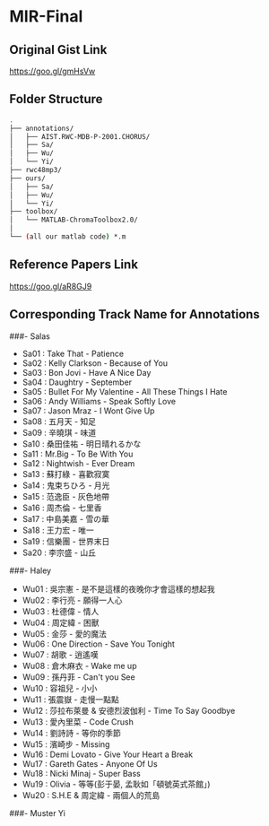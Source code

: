 # MIR-Final

## Original Gist Link
https://goo.gl/gmHsVw

## Folder Structure

```bash
.
├── annotations/
│   ├── AIST.RWC-MDB-P-2001.CHORUS/
│   ├── Sa/
│   ├── Wu/
│   └── Yi/
├── rwc48mp3/
├── ours/
│   ├── Sa/
│   ├── Wu/
│   └── Yi/
├── toolbox/
│   └── MATLAB-ChromaToolbox2.0/
│
└── (all our matlab code) *.m
```

## Reference Papers Link
https://goo.gl/aR8GJ9

## Corresponding Track Name for Annotations
###- Salas
- Sa01 : Take That - Patience
- Sa02 : Kelly Clarkson - Because of You
- Sa03 : Bon Jovi - Have A Nice Day
- Sa04 : Daughtry - September
- Sa05 : Bullet For My Valentine - All These Things I Hate
- Sa06 : Andy Williams - Speak Softly Love
- Sa07 : Jason Mraz - I Wont Give Up
- Sa08 : 五月天 - 知足
- Sa09 : 辛曉琪 - 味道
- Sa10 : 桑田佳祐 - 明日晴れるかな
- Sa11 : Mr.Big - To Be With You
- Sa12 : Nightwish  - Ever Dream
- Sa13 : 蘇打綠 - 喜歡寂寞
- Sa14 : 鬼束ちひろ - 月光
- Sa15 : 范逸臣 - 灰色地帶
- Sa16 : 周杰倫 - 七里香
- Sa17 : 中島美嘉 - 雪の華
- Sa18 : 王力宏 - 唯一
- Sa19 : 信樂團 - 世界末日
- Sa20 : 李宗盛 - 山丘

###- Haley
- Wu01 : 吳宗憲 - 是不是這樣的夜晚你才會這樣的想起我
- Wu02 : 李行亮 - 願得一人心
- Wu03 : 杜德偉 - 情人
- Wu04 : 周定緯 - 困獸
- Wu05 : 金莎 - 愛的魔法
- Wu06 : One Direction - Save You Tonight
- Wu07 : 胡歌 - 逍遙嘆
- Wu08 : 倉木麻衣 - Wake me up
- Wu09 : 孫丹菲 - Can't you See
- Wu10 : 容祖兒 - 小小
- Wu11 : 張震嶽 - 走慢一點點
- Wu12 : 莎拉布萊曼 & 安德烈波伽利 - Time To Say Goodbye
- Wu13 : 愛內里菜 - Code Crush
- Wu14 : 劉詩詩 - 等你的季節
- Wu15 : 濱崎步 - Missing
- Wu16 : Demi Lovato - Give Your Heart a Break
- Wu17 : Gareth Gates - Anyone Of Us
- Wu18 : Nicki Minaj - Super Bass
- Wu19 : Olivia - 等等(彭于晏, 孟耿如「頓號英式茶館」)
- Wu20 : S.H.E & 周定緯 - 兩個人的荒島

###- Muster Yi

